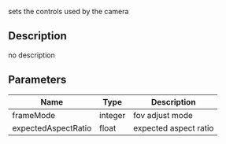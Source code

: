 sets the controls used by the camera



## Description
no description
## Parameters

<table>
<thead>
	<tr>
		<th>Name</th>
		<th>Type</th>
		<th>Description</th>
	</tr>
</thead>
<tr>
	<td>frameMode</td>
	<td><div class='bg-orange-800 px-2 py-px text-white rounded-sm'>integer</div></td>
	<td>fov adjust mode</td>
</tr>
<tr>
	<td>expectedAspectRatio</td>
	<td><div class='bg-yellow-800 px-2 py-px text-white rounded-sm'>float</div></td>
	<td>expected aspect ratio</td>
</tr>
</table>